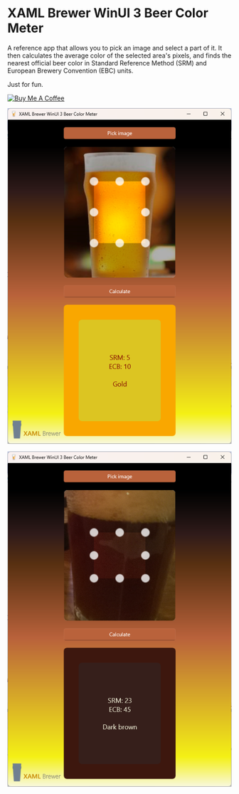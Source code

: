 # XAML Brewer WinUI 3 Beer Color Meter

A reference app that allows you to pick an image and select a part of it. It then calculates the average color of the selected area's pixels, and finds the nearest official beer color in Standard Reference Method (SRM) and European Brewery Convention (EBC) units.

Just for fun.

<a href="https://www.buymeacoffee.com/xamlbrewer" target="_blank"><img src="https://cdn.buymeacoffee.com/buttons/default-orange.png" alt="Buy Me A Coffee" height="41" width="174"></a>

![Screenshot](Assets/Screenshot1.png?raw=true)

![Screenshot](Assets/Screenshot2.png?raw=true)
